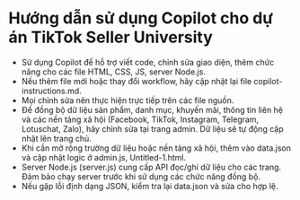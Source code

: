 # Hướng dẫn sử dụng Copilot cho dự án TikTok Seller University

- Sử dụng Copilot để hỗ trợ viết code, chỉnh sửa giao diện, thêm chức năng cho các file HTML, CSS, JS, server Node.js.
- Nếu thêm file mới hoặc thay đổi workflow, hãy cập nhật lại file copilot-instructions.md.
- Mọi chỉnh sửa nên thực hiện trực tiếp trên các file nguồn.
- Để đồng bộ dữ liệu sản phẩm, danh mục, khuyến mãi, thông tin liên hệ và các nền tảng xã hội (Facebook, TikTok, Instagram, Telegram, Lotuschat, Zalo), hãy chỉnh sửa tại trang admin. Dữ liệu sẽ tự động cập nhật lên trang chủ.
- Khi cần mở rộng trường dữ liệu hoặc nền tảng xã hội, thêm vào data.json và cập nhật logic ở admin.js, Untitled-1.html.
- Server Node.js (server.js) cung cấp API đọc/ghi dữ liệu cho các trang. Đảm bảo chạy server trước khi sử dụng các chức năng đồng bộ.
- Nếu gặp lỗi định dạng JSON, kiểm tra lại data.json và sửa cho hợp lệ.
